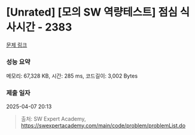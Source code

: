 # [Unrated] [모의 SW 역량테스트] 점심 식사시간 - 2383 

[문제 링크](https://swexpertacademy.com/main/code/problem/problemDetail.do?contestProbId=AV5-BEE6AK0DFAVl) 

### 성능 요약

메모리: 67,328 KB, 시간: 285 ms, 코드길이: 3,002 Bytes

### 제출 일자

2025-04-07 20:13



> 출처: SW Expert Academy, https://swexpertacademy.com/main/code/problem/problemList.do
